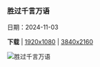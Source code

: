 ### 胜过千言万语

日期：2024-11-03

**下载**  |  [1920x1080](https://cn.bing.com/th?id=OHR.CumbriaAutumn_ZH-CN7697251216_1920x1080.jpg)  |  [3840x2160](https://cn.bing.com/th?id=OHR.CumbriaAutumn_ZH-CN7697251216_UHD.jpg)

![胜过千言万语](https://cn.bing.com/th?id=OHR.CumbriaAutumn_ZH-CN7697251216_1920x1080.jpg "坎布里亚湖区，格拉斯米尔，英格兰 (© Thomas Molyneux/Getty Images)")

